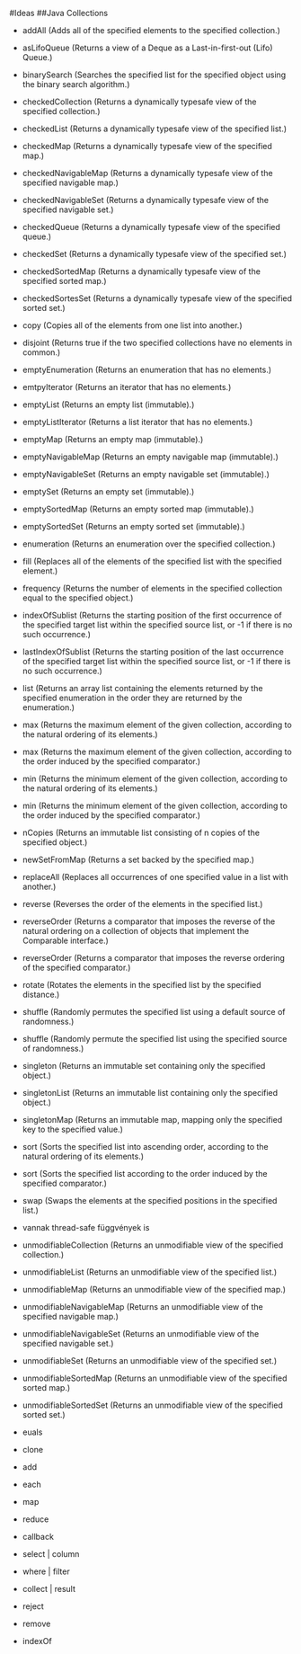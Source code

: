 #Ideas
##Java Collections
* addAll (Adds all of the specified elements to the specified collection.)
* asLifoQueue (Returns a view of a Deque as a Last-in-first-out (Lifo) Queue.)
* binarySearch (Searches the specified list for the specified object using the binary search algorithm.)
* checkedCollection (Returns a dynamically typesafe view of the specified collection.)
* checkedList (Returns a dynamically typesafe view of the specified list.)
* checkedMap (Returns a dynamically typesafe view of the specified map.)
* checkedNavigableMap (Returns a dynamically typesafe view of the specified navigable map.)
* checkedNavigableSet (Returns a dynamically typesafe view of the specified navigable set.)
* checkedQueue (Returns a dynamically typesafe view of the specified queue.)
* checkedSet (Returns a dynamically typesafe view of the specified set.)
* checkedSortedMap (Returns a dynamically typesafe view of the specified sorted map.)
* checkedSortesSet (Returns a dynamically typesafe view of the specified sorted set.)
* copy (Copies all of the elements from one list into another.)
* disjoint (Returns true if the two specified collections have no elements in common.)
* emptyEnumeration (Returns an enumeration that has no elements.)
* emtpyIterator (Returns an iterator that has no elements.)
* emptyList (Returns an empty list (immutable).)
* emptyListIterator (Returns a list iterator that has no elements.)
* emptyMap (Returns an empty map (immutable).)
* emptyNavigableMap (Returns an empty navigable map (immutable).)
* emptyNavigableSet (Returns an empty navigable set (immutable).)
* emptySet (Returns an empty set (immutable).)
* emptySortedMap (Returns an empty sorted map (immutable).)
* emptySortedSet (Returns an empty sorted set (immutable).)
* enumeration (Returns an enumeration over the specified collection.)
* fill (Replaces all of the elements of the specified list with the specified element.)
* frequency (Returns the number of elements in the specified collection equal to the specified object.)
* indexOfSublist (Returns the starting position of the first occurrence of the specified target list within the specified source list, or -1 if there is no such occurrence.)
* lastIndexOfSublist (Returns the starting position of the last occurrence of the specified target list within the specified source list, or -1 if there is no such occurrence.)
* list (Returns an array list containing the elements returned by the specified enumeration in the order they are returned by the enumeration.)
* max (Returns the maximum element of the given collection, according to the natural ordering of its elements.)
* max (Returns the maximum element of the given collection, according to the order induced by the specified comparator.)
* min (Returns the minimum element of the given collection, according to the natural ordering of its elements.)
* min (Returns the minimum element of the given collection, according to the order induced by the specified comparator.)
* nCopies (Returns an immutable list consisting of n copies of the specified object.)
* newSetFromMap (Returns a set backed by the specified map.)
* replaceAll (Replaces all occurrences of one specified value in a list with another.)
* reverse (Reverses the order of the elements in the specified list.)
* reverseOrder (Returns a comparator that imposes the reverse of the natural ordering on a collection of objects that implement the Comparable interface.)
* reverseOrder (Returns a comparator that imposes the reverse ordering of the specified comparator.)
* rotate (Rotates the elements in the specified list by the specified distance.)
* shuffle (Randomly permutes the specified list using a default source of randomness.)
* shuffle (Randomly permute the specified list using the specified source of randomness.)
* singleton (Returns an immutable set containing only the specified object.)
* singletonList (Returns an immutable list containing only the specified object.)
* singletonMap (Returns an immutable map, mapping only the specified key to the specified value.)
* sort (Sorts the specified list into ascending order, according to the natural ordering of its elements.)
* sort (Sorts the specified list according to the order induced by the specified comparator.)
* swap (Swaps the elements at the specified positions in the specified list.)
* vannak thread-safe függvények is
* unmodifiableCollection (Returns an unmodifiable view of the specified collection.)
* unmodifiableList (Returns an unmodifiable view of the specified list.)
* unmodifiableMap (Returns an unmodifiable view of the specified map.)
* unmodifiableNavigableMap (Returns an unmodifiable view of the specified navigable map.)
* unmodifiableNavigableSet (Returns an unmodifiable view of the specified navigable set.)
* unmodifiableSet (Returns an unmodifiable view of the specified set.)
* unmodifiableSortedMap (Returns an unmodifiable view of the specified sorted map.)
* unmodifiableSortedSet (Returns an unmodifiable view of the specified sorted set.)
* euals
* clone

* add
* each
* map
* reduce
* callback
* select | column
* where | filter
* collect | result
* reject
* remove
* indexOf
